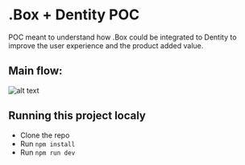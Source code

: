 # .Box + Dentity POC

POC meant to understand how .Box could be integrated to Dentity to improve the user experience and the product added value.

## Main flow:

![alt text](https://github.com/[pedrointercap]/[box-dentity-poc]/blob/[main]/assets/box-dentiy-main-flow.png?raw=true)

## Running this project localy

- Clone the repo
- Run `npm install`
- Run `npm run dev`
